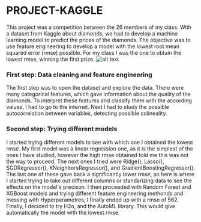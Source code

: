 # PROJECT-KAGGLE
This project was a competition between the 26 members of my class. With a dataset from Kaggle about diamonds, we had to develop a machine learning model to predict the prices of the diamonds. The objective was to use feature engineering to develop a model with the lowest root mean squared error (rmse) possible. For my class I was the one to obtain the lowest rmse, winning the first prize.
![alt text](https://d500.epimg.net/cincodias/imagenes/2021/06/25/companias/1624630363_897564_1624630510_noticia_normal.jpg "Logo Title Text 1")

### First step: Data cleaning and feature engineering
The first step was to open the dataset and explore the data. There were many categorical features, which gave information about the quality of the diamonds. To interpret these features and classify them with the according values, I had to go to the internet. Next I had to study the possible autocorrelation between variables, detecting possible colineality.

### Second step: Trying different models
I started trying different models to see with which one I obtained the lowest rmse. My first model was a linear regression one, as it is the simplest of the ones I have studied, however the high rmse obtained told me this was not the way to proceed. The next ones I tried were Ridge(), Lasso(), SGDRegressor(), KNeighborsRegressor(), and GradientBoostingRegressor(). The last one of these gave back a significantly lower rmse, so here is where I started trying to take out different columns or standarizing data to see the effects on the model's precison. I then proceeded with Random Forest  and XGBoost models and trying different feature engineering methonds and messing with Hyperparametres, I finally ended up with a rmse of 562.
Finally, I decided to try H2o, and the AutoML library. This would give automatically the model with the lowest rmse.


